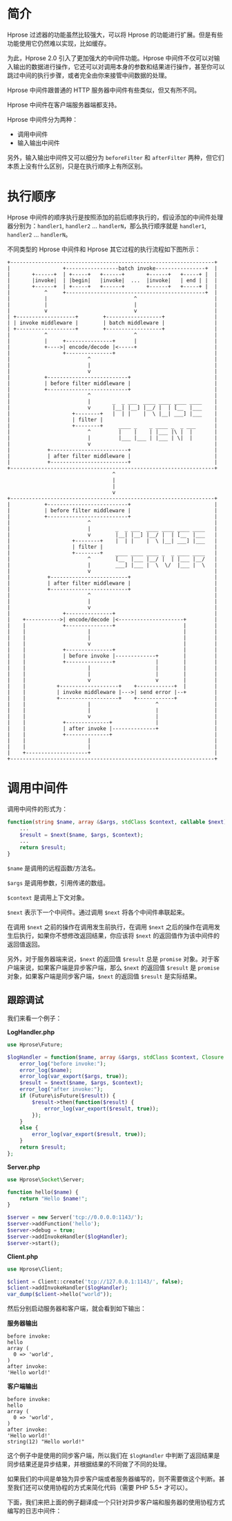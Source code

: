 # 简介

Hprose 过滤器的功能虽然比较强大，可以将 Hprose 的功能进行扩展。但是有些功能使用它仍然难以实现，比如缓存。

为此，Hprose 2.0 引入了更加强大的中间件功能。Hprose 中间件不仅可以对输入输出的数据进行操作，它还可以对调用本身的参数和结果进行操作，甚至你可以跳过中间的执行步骤，或者完全由你来接管中间数据的处理。

Hprose 中间件跟普通的 HTTP 服务器中间件有些类似，但又有所不同。

Hprose 中间件在客户端服务器端都支持。

Hprose 中间件分为两种：

* 调用中间件
* 输入输出中间件

另外，输入输出中间件又可以细分为 `beforeFilter` 和 `afterFilter` 两种，但它们本质上没有什么区别，只是在执行顺序上有所区别。

# 执行顺序

Hprose 中间件的顺序执行是按照添加的前后顺序执行的，假设添加的中间件处理器分别为：`handler1`, `handler2` ... `handlerN`，那么执行顺序就是 `handler1`, `handler2` ... `handlerN`。

不同类型的 Hprose 中间件和 Hprose 其它过程的执行流程如下图所示：

```
+------------------------------------------------------------------+
|                 +-----------------batch invoke----------------+  |
|       +------+  | +-----+   +------+       +------+   +-----+ |  |
|       |invoke|  | |begin|   |invoke|  ...  |invoke|   | end | |  |
|       +------+  | +-----+   +------+       +------+   +-----+ |  |
|           ^     +---------------------------------------------+  |
|           |                            ^                         |
|           |                            |                         |
|           v                            v                         |
| +-------------------+        +------------------+                |
| | invoke middleware |        | batch middleware |                |
| +-------------------+        +------------------+                |
|           ^                            ^                         |
|           |     +---------------+      |                         |
|           +---->| encode/decode |<-----+                         |
|                 +---------------+                                |
|                         ^                                        |
|                         |                                        |
|                         v                                        |
|           +--------------------------+                           |
|           | before filter middleware |                           |
|           +--------------------------+                           |
|                         ^                                        |
|                         |       _  _ ___  ____ ____ ____ ____    |
|                         v       |__| |__] |__/ |  | [__  |___    |
|                    +--------+   |  | |    |  \ |__| ___] |___    |
|                    | filter |                                    |
|                    +--------+     ____ _    _ ____ _  _ ___      |
|                         ^         |    |    | |___ |\ |  |       |
|                         |         |___ |___ | |___ | \|  |       |
|                         v                                        |
|            +-------------------------+                           |
|            | after filter middleware |                           |
|            +-------------------------+                           |
+------------------------------------------------------------------+
                                  ^                                 
                                  |                                 
                                  |                                 
                                  v                                 
+------------------------------------------------------------------+
|           +--------------------------+                           |
|           | before filter middleware |                           |
|           +--------------------------+                           |
|                         ^                                        |
|                         |        _  _ ___  ____ ____ ____ ____   |
|                         v        |__| |__] |__/ |  | [__  |___   |
|                    +--------+    |  | |    |  \ |__| ___] |___   |
|                    | filter |                                    |
|                    +--------+    ____ ____ ____ _  _ ____ ____   |
|                         ^        [__  |___ |__/ |  | |___ |__/   |
|                         |        ___] |___ |  \  \/  |___ |  \   |
|                         v                                        |
|            +-------------------------+                           |
|            | after filter middleware |                           |
|            +-------------------------+                           |
|                         ^                                        |
|                         |                                        |
|                         v                                        |
|                 +---------------+                                |
|    +----------->| encode/decode |<---------------------+         |
|    |            +---------------+                      |         |
|    |                    |                              |         |
|    |                    |                              |         |
|    |                    v                              |         |
|    |            +---------------+                      |         |
|    |            | before invoke |-------------+        |         |
|    |            +---------------+             |        |         |
|    |                    |                     |        |         |
|    |                    |                     |        |         |
|    |                    v                     v        |         |
|    |          +-------------------+    +------------+  |         |
|    |          | invoke middleware |--->| send error |--+         |
|    |          +-------------------+    +------------+            |
|    |                    |                     ^                  |
|    |                    |                     |                  |
|    |                    v                     |                  |
|    |            +--------------+              |                  |
|    |            | after invoke |--------------+                  |
|    |            +--------------+                                 |
|    |                    |                                        |
|    |                    |                                        |
|    +--------------------+                                        |
+------------------------------------------------------------------+
```

# 调用中间件

调用中间件的形式为：

```php
function(string $name, array &$args, stdClass $context, callable $next) {
    ...
    $result = $next($name, $args, $context);
    ...
    return $result;
}
```

`$name` 是调用的远程函数/方法名。

`$args` 是调用参数，引用传递的数组。

`$context` 是调用上下文对象。

`$next` 表示下一个中间件。通过调用 `$next` 将各个中间件串联起来。

在调用 `$next` 之前的操作在调用发生前执行，在调用 `$next` 之后的操作在调用发生后执行，如果你不想修改返回结果，你应该将 `$next` 的返回值作为该中间件的返回值返回。

另外，对于服务器端来说，`$next` 的返回值 `$result` 总是 `promise` 对象。对于客户端来说，如果客户端是异步客户端，那么 `$next` 的返回值 `$result` 是 `promise` 对象，如果客户端是同步客户端，`$next` 的返回值 `$result` 是实际结果。

## 跟踪调试

我们来看一个例子：

**LogHandler.php**
```php
use Hprose\Future;

$logHandler = function($name, array &$args, stdClass $context, Closure $next) {
    error_log("before invoke:");
    error_log($name);
    error_log(var_export($args, true));
    $result = $next($name, $args, $context);
    error_log("after invoke:");
    if (Future\isFuture($result)) {
        $result->then(function($result) {
            error_log(var_export($result, true));
        });
    }
    else {
        error_log(var_export($result, true));
    }
    return $result;
};
```

**Server.php**
```php
use Hprose\Socket\Server;

function hello($name) {
    return "Hello $name!";
}

$server = new Server('tcp://0.0.0.0:1143/');
$server->addFunction('hello');
$server->debug = true;
$server->addInvokeHandler($logHandler);
$server->start();
```

**Client.php**
```php
use Hprose\Client;

$client = Client::create('tcp://127.0.0.1:1143/', false);
$client->addInvokeHandler($logHandler);
var_dump($client->hello("world"));
```

然后分别启动服务器和客户端，就会看到如下输出：

**服务器输出**

>
```
before invoke:
hello
array (
  0 => 'world',
)
after invoke:
'Hello world!'
```
>

**客户端输出**

>
```
before invoke:
hello
array (
  0 => 'world',
)
after invoke:
'Hello world!'
string(12) "Hello world!"
```
>

这个例子中是使用的同步客户端，所以我们在 `$logHandler` 中判断了返回结果是同步结果还是异步结果，并根据结果的不同做了不同的处理。

如果我们的中间是单独为异步客户端或者服务器编写的，则不需要做这个判断。甚至我们还可以使用协程的方式来简化代码（需要 PHP 5.5+ 才可以）。

下面，我们来把上面的例子翻译成一个只针对异步客户端和服务器的使用协程方式编写的日志中间件：

